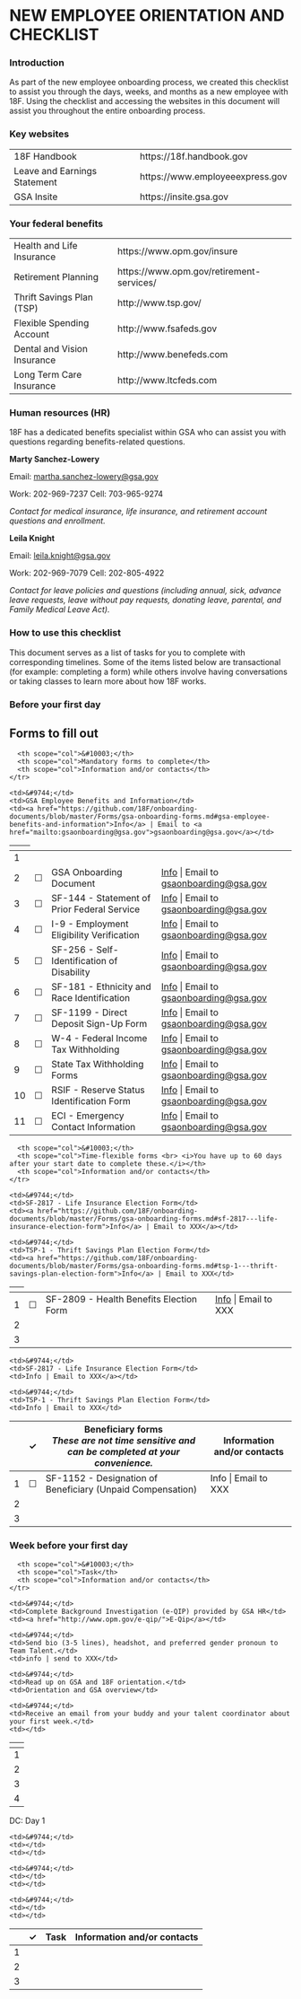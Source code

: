 
NEW EMPLOYEE ORIENTATION AND CHECKLIST
=========================================


### Introduction

As part of the new employee onboarding process, we created this checklist to assist you through the days, weeks, and months as a new employee with 18F. Using the checklist and accessing the websites in this document will assist you throughout the entire onboarding process.


### Key websites

<table>
	<tr>
		<td>18F Handbook</td>
		<td>https://18f.handbook.gov</td>
	</tr>
	<tr>
		<td>Leave and Earnings Statement</td>
		<td>https://www.employeeexpress.gov</td>
	</tr>
		<tr>
		<td>GSA Insite</td>
		<td>https://insite.gsa.gov</td>
	</tr>
</table>

### Your federal benefits 

<table>
	<tr>
		<td>Health and Life Insurance</td>
		<td>https://www.opm.gov/insure</td>
	</tr>
	<tr>
		<td>Retirement Planning</td>
		<td>https://www.opm.gov/retirement-services/</td>
	</tr>
	<tr>
		<td>Thrift Savings Plan (TSP)</td>
		<td>http://www.tsp.gov/</td>
	</tr>
	<tr>
		<td>Flexible Spending Account</td>
		<td>http://www.fsafeds.gov</td>
	</tr>
	<tr>
		<td>Dental and Vision Insurance</td>
		<td>http://www.benefeds.com
		</td>
	</tr>
	<tr>
		<td>Long Term Care Insurance</td>
		<td>http://www.ltcfeds.com</td>
	</tr>
</table>

### Human resources (HR)


18F has a dedicated benefits specialist within GSA who can assist you with questions regarding benefits-related questions. 

**Marty Sanchez-Lowery**

Email:    martha.sanchez-lowery@gsa.gov

Work:  202-969-7237  Cell:    703-965-9274

*Contact for medical insurance, life insurance, and retirement account questions and enrollment.*

**Leila Knight**

Email:    leila.knight@gsa.gov

Work:  202-969-7079  Cell:    202-805-4922

*Contact for leave policies and questions (including annual, sick, advance leave requests, leave without pay requests, donating leave, parental, and Family Medical Leave Act).*


### How to use this checklist

This document serves as a list of tasks for you to complete with corresponding timelines. Some of the items listed below are transactional (for example: completing a form) while others involve having conversations or taking classes to learn more about how 18F works. 

### Before your first day

## Forms to fill out

<table>
  <thead> 
    <tr> 
      <th scope="col"></th> 
      
      <th scope="col">&#10003;</th>
      <th scope="col">Mandatory forms to complete</th>
      <th scope="col">Information and/or contacts</th>
    </tr>
  </thead>
  <tr>
    <td scope="row">1</td> 
    
    <td>&#9744;</td>
    <td>GSA Employee Benefits and Information</td>
    <td><a href="https://github.com/18F/onboarding-documents/blob/master/Forms/gsa-onboarding-forms.md#gsa-employee-benefits-and-information">Info</a> | Email to <a href="mailto:gsaonboarding@gsa.gov">gsaonboarding@gsa.gov</a></td>
  </tr>
  <tr>
    <td scope="row">2</td>
    <td>&#9744;</td>
    <td>GSA Onboarding Document</td>
    <td><a href="https://github.com/18F/onboarding-documents/blob/master/Forms/gsa-onboarding-forms.md#gsa-onboarding-document">Info</a> | Email to <a href="mailto:gsaonboarding@gsa.gov">gsaonboarding@gsa.gov</a></td>
  </tr>
  <tr>
    <td scope="row">3</td>
    <td>&#9744;</td>
    <td>SF-144 - Statement of Prior Federal Service</td>
    <td><a href="https://github.com/18F/onboarding-documents/blob/master/Forms/gsa-onboarding-forms.md#sf-144---statement-of-prior-federal-service">Info</a> | Email to <a href="mailto:gsaonboarding@gsa.gov">gsaonboarding@gsa.gov</a></td>
  </tr>
  <tr>
    <td scope="row">4</td>
    <td>&#9744;</td>
    <td>I-9 - Employment Eligibility Verification</td>
    <td><a href="https://github.com/18F/onboarding-documents/blob/master/Forms/gsa-onboarding-forms.md#i-9---employment-eligibility-verification">Info</a> | Email to <a href="mailto:gsaonboarding@gsa.gov">gsaonboarding@gsa.gov</a></td>
  </tr>
  <tr>
    <td scope="row">5</td>
    <td>&#9744;</td>
    <td>SF-256 - Self-Identification of Disability</td>
    <td><a href="https://github.com/18F/onboarding-documents/blob/master/Forms/gsa-onboarding-forms.md#sf-256---self-identification-of-disability">Info</a> | Email to <a href="mailto:gsaonboarding@gsa.gov">gsaonboarding@gsa.gov</a></td>
  </tr>
  <tr>
    <td scope="row">6</td>
    <td>&#9744;</td>
    <td>SF-181 - Ethnicity and Race Identification</td>
    <td><a href="https://github.com/18F/onboarding-documents/blob/master/Forms/gsa-onboarding-forms.md#sf-181---ethnicity-and-race-identification">Info</a> | Email to <a href="mailto:gsaonboarding@gsa.gov">gsaonboarding@gsa.gov</a></td>
  </tr>
  <tr>
    <td scope="row">7</td>
    <td>&#9744;</td>
    <td>SF-1199 - Direct Deposit Sign-Up Form</td>
    <td><a href="https://github.com/18F/onboarding-documents/blob/master/Forms/gsa-onboarding-forms.md#sf-1199---direct-deposit-sign-up-form">Info</a> | Email to <a href="mailto:gsaonboarding@gsa.gov">gsaonboarding@gsa.gov</a></td>
  </tr>
  <tr>
    <td scope="row">8</td>
    <td>&#9744;</td>
    <td>W-4 - Federal Income Tax Withholding</td>
    <td><a href="https://github.com/18F/onboarding-documents/blob/master/Forms/gsa-onboarding-forms.md#w-4---federal-income-tax-withholding">Info</a> | Email to <a href="mailto:gsaonboarding@gsa.gov">gsaonboarding@gsa.gov</a></td>
  </tr>
  <tr>
    <td scope="row">9</td>
    <td>&#9744;</td>
    <td>State Tax Withholding Forms</td>
    <td><a href="https://github.com/18F/onboarding-documents/blob/master/Forms/gsa-onboarding-forms.md#state-tax-withholding-forms">Info</a> | Email to <a href="mailto:gsaonboarding@gsa.gov">gsaonboarding@gsa.gov</a></td>
  </tr>
  <tr>
    <td scope="row">10</td>
    <td>&#9744;</td>
    <td>RSIF - Reserve Status Identification Form</td>
    <td><a href="https://github.com/18F/onboarding-documents/blob/master/Forms/gsa-onboarding-forms.md#rsif---reserve-status-identification-form">Info</a> | Email to <a href="mailto:gsaonboarding@gsa.gov">gsaonboarding@gsa.gov</a></td>
  </tr>
  <tr>
    <td scope="row">11</td>
    <td>&#9744;</td>
    <td>ECI - Emergency Contact Information</td>
    <td><a href="https://github.com/18F/onboarding-documents/blob/master/Forms/gsa-onboarding-forms.md#eci---emergency-contact-information">Info</a> | Email to <a href="mailto:gsaonboarding@gsa.gov">gsaonboarding@gsa.gov</a></td>
  </tr>
</table>

<table>
  <thead> 
    <tr> 
      <th scope="col"></th> 
      
      <th scope="col">&#10003;</th>
      <th scope="col">Time-flexible forms <br> <i>You have up to 60 days after your start date to complete these.</i></th>
      <th scope="col">Information and/or contacts</th>
    </tr>
  </thead>
  <tr>
    <td scope="row">1</td> 
    <td>&#9744;</td>
    <td>SF-2809 - Health Benefits Election Form</td>
    <td><a href="https://github.com/18F/onboarding-documents/blob/master/Forms/gsa-onboarding-forms.md#sf-2809---health-benefits-election-form">Info</a> | Email to XXX</a></td>
  </tr>
  <tr>
    <td scope="row">2</td> 
    
    <td>&#9744;</td>
    <td>SF-2817 - Life Insurance Election Form</td>
    <td><a href="https://github.com/18F/onboarding-documents/blob/master/Forms/gsa-onboarding-forms.md#sf-2817---life-insurance-election-form">Info</a> | Email to XXX</a></td>
  </tr>
  <tr>
    <td scope="row">3</td> 
    
    <td>&#9744;</td>
    <td>TSP-1 - Thrift Savings Plan Election Form</td>
    <td><a href="https://github.com/18F/onboarding-documents/blob/master/Forms/gsa-onboarding-forms.md#tsp-1---thrift-savings-plan-election-form">Info</a> | Email to XXX</td>
  </tr>
 </table>

 <table>
  <thead> 
    <tr> 
      <th scope="col"></th> 
      <th scope="col">&#10003;</th>
      <th scope="col">Beneficiary forms<br><i>These are not time sensitive and can be completed at your convenience.</i></th>
      <th scope="col">Information and/or contacts</th>
    </tr>
  </thead>
  <tr>
    <td scope="row">1</td> 
    <td>&#9744;</td>
    <td>SF-1152 - Designation of Beneficiary (Unpaid Compensation)</td>
    <td>Info | Email to XXX</a></td>
  </tr>
  <tr>
    <td scope="row">2</td> 
    
    <td>&#9744;</td>
    <td>SF-2817 - Life Insurance Election Form</td>
    <td>Info | Email to XXX</a></td>
  </tr>
  <tr>
    <td scope="row">3</td> 
    
    <td>&#9744;</td>
    <td>TSP-1 - Thrift Savings Plan Election Form</td>
    <td>Info | Email to XXX</td>
  </tr>
 </table>

### Week before your first day

<table>
  <thead> 
    <tr> 
      <th scope="col"></th> 
      
      <th scope="col">&#10003;</th>
      <th scope="col">Task</th>
      <th scope="col">Information and/or contacts</th>
    </tr>
  </thead>
  <tr>
    <td scope="row">1</td> 
    
    <td>&#9744;</td>
    <td>Complete Background Investigation (e-QIP) provided by GSA HR</td>
    <td><a href="http://www.opm.gov/e-qip/">E-Qip</a></td>
  </tr>
  <tr>
    <td scope="row">2</td> 
    
    <td>&#9744;</td>
    <td>Send bio (3-5 lines), headshot, and preferred gender pronoun to Team Talent.</td>
    <td>info | send to XXX</td>
  </tr>
  <tr>
    <td scope="row">3</td> 
    
    <td>&#9744;</td>
    <td>Read up on GSA and 18F orientation.</td>
    <td>Orientation and GSA overview</td>
  </tr>
   <tr>
    <td scope="row">4</td> 
    
    <td>&#9744;</td>
    <td>Receive an email from your buddy and your talent coordinator about your first week.</td>
    <td></td>
  </tr>
 </table>


DC: Day 1

 <table>
  <thead> 
    <tr> 
      <th scope="col"></th> 
      <th scope="col">&#10003;</th>
      <th scope="col">Task</th>
      <th scope="col">Information and/or contacts</th>
    </tr>
  </thead>
  <tr>
    <td scope="row">1</td> 
    
    <td>&#9744;</td>
    <td></td>
    <td></td>
  </tr>
  <tr>
    <td scope="row">2</td> 
    
    <td>&#9744;</td>
    <td></td>
    <td></td>
  </tr>
  <tr>
    <td scope="row">3</td> 
    
    <td>&#9744;</td>
    <td></td>
    <td></td>
  </tr>
 </table>






